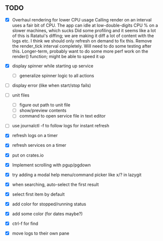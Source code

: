 ## TODO

- [x] Overhaul rendering for lower CPU usage
Calling render on an interval uses a fair bit of CPU. The app can idle at low-double-digits CPU % on a slower machines, which sucks
Did some profiling and it seems like a lot of this is Ratatui's diffing; we are making it diff a lot of content with the logs etc.
I think we should only refresh on demand to fix this. Remove the render_tick interval completely.
Will need to do some testing after this.
Longer-term, probably want to do some more perf work on the render() function; might be able to speed it up


- [x] display spinner while starting up service
  - [ ] generalize spinner logic to all actions
- [ ] display error (like when start/stop fails)
- [ ] unit files
  - [ ] figure out path to unit file
  - [ ] show/preview contents
  - [ ] command to open service file in text editor
- [ ] use journalctl -f to follow logs for instant refresh
- [x] refresh logs on a timer
- [x] refresh services on a timer
- [x] put on crates.io
- [x] Implement scrolling with pgup/pgdown
- [x] try adding a modal help menu/command picker like x/? in lazygit
- [x] when searching, auto-select the first result
- [x] select first item by default
- [x] add color for stopped/running status
- [x] add some color (for dates maybe?)
- [x] ctrl-f for find
- [x] move logs to their own pane
